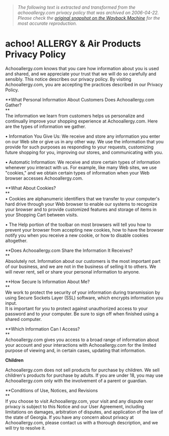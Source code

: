 > *The following text is extracted and transformed from the achooallergy.com privacy policy that was archived on 2006-04-22. Please check the [original snapshot on the Wayback Machine](https://web.archive.org/web/20060422032642id_/http%3A//www.achooallergy.com/privacy-policy.asp) for the most accurate reproduction.*

# achoo! ALLERGY & Air Products Privacy Policy

Achooallergy.com knows that you care how information about you is used and shared, and we appreciate your trust that we will do so carefully and sensibly. This notice describes our privacy policy. By visiting Achooallergy.com, you are accepting the practices described in our Privacy Policy.

**What Personal Information About Customers Does Achooallergy.com Gather?  
**  
The information we learn from customers helps us personalize and continually improve your shopping experience at Achooallergy.com. Here are the types of information we gather. 

• Information You Give Us: We receive and store any information you enter on our Web site or give us in any other way. We use the information that you provide for such purposes as responding to your requests, customizing future shopping for you, improving our stores, and communicating with you. 

• Automatic Information: We receive and store certain types of information whenever you interact with us. For example, like many Web sites, we use "cookies," and we obtain certain types of information when your Web browser accesses Achooallergy.com. 

**What About Cookies?  
**  
• Cookies are alphanumeric identifiers that we transfer to your computer's hard drive through your Web browser to enable our systems to recognize your browser and to provide customized features and storage of items in your Shopping Cart between visits. 

• The Help portion of the toolbar on most browsers will tell you how to prevent your browser from accepting new cookies, how to have the browser notify you when you receive a new cookie, or how to disable cookies altogether. 

**Does Achooallergy.com Share the Information It Receives?  
**  
Absolutely not. Information about our customers is the most important part of our business, and we are not in the business of selling it to others. We will never rent, sell or share your personal information to anyone. 

**How Secure Is Information About Me?  
**  
We work to protect the security of your information during transmission by using Secure Sockets Layer (SSL) software, which encrypts information you input.   
It is important for you to protect against unauthorized access to your password and to your computer. Be sure to sign off when finished using a shared computer.

**Which Information Can I Access?  
**  
Achooallergy.com gives you access to a broad range of information about your account and your interactions with Achooallergy.com for the limited purpose of viewing and, in certain cases, updating that information. 

**Children**

Achooallergy.com does not sell products for purchase by children. We sell children's products for purchase by adults. If you are under 18, you may use Achooallergy.com only with the involvement of a parent or guardian. 

**Conditions of Use, Notices, and Revisions  
**  
If you choose to visit Achooallergy.com, your visit and any dispute over privacy is subject to this Notice and our User Agreement, including limitations on damages, arbitration of disputes, and application of the law of the state of Georgia. If you have any concern about privacy at Achooallergy.com, please contact us with a thorough description, and we will try to resolve it. 

